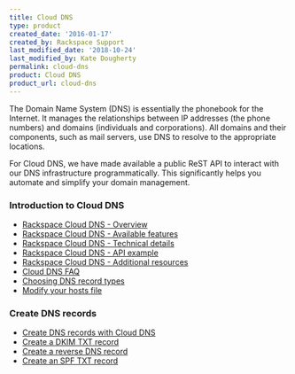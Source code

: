 ```yaml
---
title: Cloud DNS
type: product
created_date: '2016-01-17'
created_by: Rackspace Support
last_modified_date: '2018-10-24'
last_modified_by: Kate Dougherty
permalink: cloud-dns
product: Cloud DNS
product_url: cloud-dns
---
```


The Domain Name System (DNS) is essentially the phonebook for the Internet. It
manages the relationships between IP addresses (the phone numbers) and domains
(individuals and corporations). All domains and their components, such as mail
servers, use DNS to resolve to the appropriate locations.

For Cloud DNS, we have made available a public ReST API to interact with our
DNS infrastructure programmatically. This significantly helps you automate and
simplify your domain management.

### Introduction to Cloud DNS

- [Rackspace Cloud DNS - Overview](https://docs-ospc.rackspace.com/support/how-to/cloud-dns/rackspace-cloud-dns-overview)
- [Rackspace Cloud DNS - Available features](https://docs-ospc.rackspace.com/support/how-to/cloud-dns/rackspace-cloud-dns-available-features)
- [Rackspace Cloud DNS - Technical details](https://docs-ospc.rackspace.com/support/how-to/cloud-dns/rackspace-cloud-dns-technical-details)
- [Rackspace Cloud DNS - API example](https://docs-ospc.rackspace.com/support/how-to/cloud-dns/rackspace-cloud-dns-api-example)
- [Rackspace Cloud DNS - Additional resources](https://docs-ospc.rackspace.com/support/how-to/cloud-dns/rackspace-cloud-dns-additional-resources)
- [Cloud DNS FAQ](https://docs-ospc.rackspace.com/support/how-to/cloud-dns/cloud-dns-faq)
- [Choosing DNS record types](https://docs-ospc.rackspace.com/support/how-to/cloud-dns/choosing-dns-record-types)
- [Modify your hosts file](https://docs-ospc.rackspace.com/support/how-to/cloud-dns/modify-your-hosts-file)

### Create DNS records

- [Create DNS records with Cloud DNS](https://docs-ospc.rackspace.com/support/how-to/cloud-dns/creating-dns-records-with-cloud-dns)
- [Create a DKIM TXT record](https://docs-ospc.rackspace.com/support/how-to/cloud-dns/create-a-dkim-txt-record)
- [Create a reverse DNS record](https://docs-ospc.rackspace.com/support/how-to/cloud-dns/create-a-reverse-dns-record)
- [Create an SPF TXT record](https://docs-ospc.rackspace.com/support/how-to/cloud-dns/create-an-spf-txt-record)
